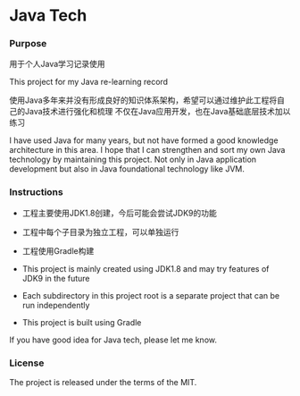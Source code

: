 # Java Tech

### Purpose
用于个人Java学习记录使用

This project for my Java re-learning record

使用Java多年来并没有形成良好的知识体系架构，希望可以通过维护此工程将自己的Java技术进行强化和梳理
不仅在Java应用开发，也在Java基础底层技术加以练习

I have used Java for many years, but not have formed a good knowledge architecture in this area.
I hope that I can strengthen and sort my own Java technology by maintaining this project.
Not only in Java application development but also in Java foundational technology like JVM.

### Instructions
- 工程主要使用JDK1.8创建，今后可能会尝试JDK9的功能
- 工程中每个子目录为独立工程，可以单独运行
- 工程使用Gradle构建


- This project is mainly created using JDK1.8 and may try features of JDK9 in the future
- Each subdirectory in this project root is a separate project that can be run independently
- This project is built using Gradle


If you have good idea for Java tech, please let me know.

### License
The project is released under the terms of the MIT.
